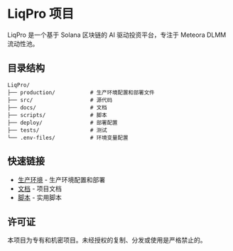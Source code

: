 # LiqPro 项目

LiqPro 是一个基于 Solana 区块链的 AI 驱动投资平台，专注于 Meteora DLMM 流动性池。

## 目录结构

```
LiqPro/
├── production/           # 生产环境配置和部署文件
├── src/                  # 源代码
├── docs/                 # 文档
├── scripts/              # 脚本
├── deploy/               # 部署配置
├── tests/                # 测试
└── .env-files/           # 环境变量配置
```

## 快速链接

- [生产环境](./production/README.md) - 生产环境配置和部署
- [文档](./docs/) - 项目文档
- [脚本](./scripts/) - 实用脚本

## 许可证

本项目为专有和机密项目。未经授权的复制、分发或使用是严格禁止的。
